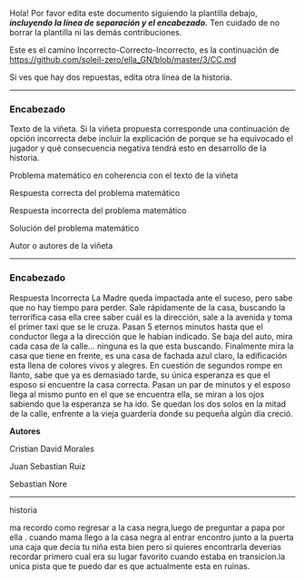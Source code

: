 Hola! Por favor edita este documento siguiendo la plantilla debajo, ***incluyendo la línea de separación y el encabezado.***
Ten cuidado de no borrar la plantilla ni las demás contribuciones. 

Este es el camino Incorrecto-Correcto-Incorrecto, es la continuación de https://github.com/soleil-zero/ella_GN/blob/master/3/CC.md

Si ves que hay dos repuestas, edita otra línea de la historia.

**********************************************************************
### Encabezado

Texto de la viñeta. Si la viñeta propuesta corresponde una continuación de opción incorrecta debe incluir la explicación de porque se ha equivocado el jugador y qué consecuencia negativa tendrá esto en desarrollo de la historia.

Problema matemático en coherencia con el texto de la viñeta

Respuesta correcta del problema matemático

Respuesta incorrecta del problema matemático

Solución del problema matemático

Autor o autores de la viñeta
**********************************************************************
### Encabezado
Respuesta Incorrecta
La Madre queda impactada ante el suceso, pero sabe que no hay tiempo para perder. Sale rápidamente de la casa, buscando la terrorífica casa ella cree saber cuál es la dirección, sale a la avenida y toma el primer taxi que se le cruza. Pasan 5 eternos minutos hasta que el conductor llega a la dirección que le habían indicado. Se baja del auto, mira cada casa de la calle… ninguna es la que esta buscando. Finalmente mira la casa que tiene en frente, es una casa de fachada azul claro, la edificación esta llena de colores vivos y alegres. En cuestión de segundos rompe en llanto, sabe que ya es demasiado tarde, su única esperanza es que el esposo si encuentre la casa correcta. Pasan un par de minutos y el esposo llega al mismo punto en el que se encuentra ella, se miran a los ojos sabiendo que la esperanza se ha ido. Se quedan los dos solos en la mitad de la calle, enfrente a la vieja guardería donde su pequeña algún día creció.

**Autores**

Cristian David Morales  

Juan Sebastian Ruiz

Sebastian Nore
**********************************************************************

historia

ma  recordo como  regresar a la casa negra,luego de preguntar a papa por ella . cuando mama  llego a la casa negra al entrar encontro junto a la puerta una caja que decia tu  niña esta bien pero si quieres encontrarla deverias recordar primero cual era su lugar favorito cuando estaba en transicion.la unica pista que te puedo dar es que actualmente esta en ruinas.







